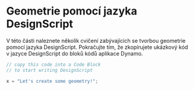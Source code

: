 # Geometrie pomocí jazyka DesignScript

V této části naleznete několik cvičení zabývajících se tvorbou geometrie pomocí jazyka DesignScript. Pokračujte tím, že zkopírujete ukázkový kód v jazyce DesignScript do bloků kódů aplikace Dynamo.

```js
// copy this code into a Code Block
// to start writing DesignScript

x = "Let's create some geometry!";
```
